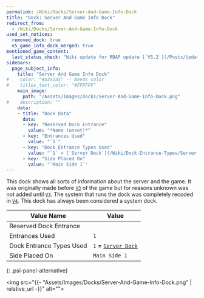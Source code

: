 ```yaml
---
permalink: /Wiki/Docks/Server-And-Game-Info-Dock
title: "Dock: Server And Game Info Dock"
redirect_from:
  - /Wiki/Docks/Server-And-Game-Info-Dock
used_set_notices:
  removed_dock: true
  v5_game_info_dock_merged: true
mentioned_game_content:
  last_status_check: "Wiki update for RBAP update [`V5.2`](/Posts/Update-Log/5-2-0)"
sidebars:
  page_subject_info:
    title: "Server And Game Info Dock"
#    color: "#a3a2a5" -- Needs color
#    titles_text_color: "#FFFFFF"
    main_image:
      path: "/Assets/Images/Docks/Server-And-Game-Info-Dock.png"
#    description: ""
    data:
    - title: "Dock Data"
      data:
      - key: "Reserved Dock Entrance"
        value: "*None (unset)*"
      - key: "Entrances Used"
        value: "`1`"
      - key: "Dock Entrance Types Used"
        value: "`1` = [`Server Dock`](/Wiki/Dock-Entrance-Types/Server-Dock)"
      - key: "Side Placed On"
        value: "`Main Side 1`"
---
```


This dock shows all sorts of information about the server and the game. It was originally made before [`V3`](/Posts/Update-Log/3-0-0) of the game but for reasons unknown was not added until [`V3`](/Posts/Update-Log/3-0-0). The system that runs the dock was completely recoded in [`V4`](/Posts/Update-Log/4-0-0). This dock has always been considered a system dock.

| Value Name               | Value |
|-|-|
| Reserved Dock Entrance   |  |
| Entrances Used           | `1` |
| Dock Entrance Types Used | `1` = [`Server Dock`](/Wiki/Dock-Entrance-Types/Server-Dock) |
| Side Placed On           | `Main Side 1` |
{: .psi-panel-alternative}

<img src="{{- "Assets/Images/Docks/Server-And-Game-Info-Dock.png" | relative_url -}}" alt="">